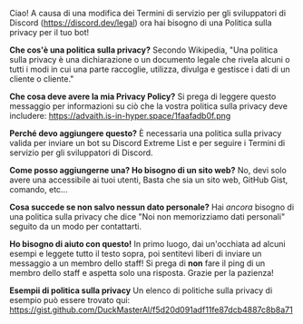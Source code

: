 Ciao! A causa di una modifica dei Termini di servizio per gli sviluppatori di Discord (<https://discord.dev/legal>) ora hai bisogno di una Politica sulla privacy per il tuo bot!

**Che cos'è una politica sulla privacy?** Secondo Wikipedia, "Una politica sulla privacy è una dichiarazione o un documento legale che rivela alcuni o tutti i modi in cui una parte raccoglie, utilizza, divulga e gestisce i dati di un cliente o cliente."

**Che cosa deve avere la mia Privacy Policy?** Si prega di leggere questo messaggio per informazioni su ciò che la vostra politica sulla privacy deve includere: https://advaith.is-in-hyper.space/1faafadb0f.png

**Perché devo aggiungere questo?** È necessaria una politica sulla privacy valida per inviare un bot su Discord Extreme List e per seguire i Termini di servizio per gli sviluppatori di Discord.

**Come posso aggiungerne una? Ho bisogno di un sito web?** No, devi solo avere una accessibile ai tuoi utenti, Basta che sia un sito web, GitHub Gist, comando, etc...

**Cosa succede se non salvo nessun dato personale?** Hai *ancora* bisogno di una politica sulla privacy che dice "Noi non memorizziamo dati personali" seguito da un modo per contattarti.

**Ho bisogno di aiuto con questo!** In primo luogo, dai un'occhiata ad alcuni esempi e leggete tutto il testo sopra, poi sentitevi liberi di inviare un messaggio a un membro dello staff! Si prega di __non__ fare il ping di un membro dello staff e aspetta solo una risposta. Grazie per la pazienza!

**Esempii di politica sulla privacy** Un elenco di politiche sulla privacy di esempio può essere trovato qui: <https://gist.github.com/DuckMasterAl/f5d20d091adf11fe87dcb4887c8b8a71>